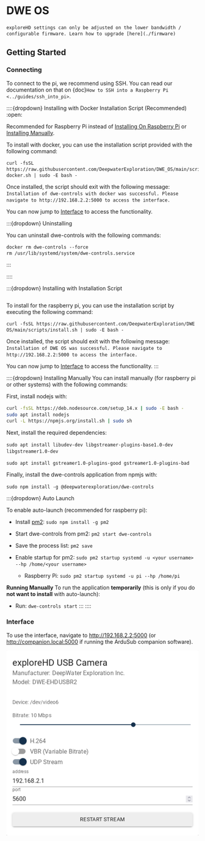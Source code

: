 # DWE OS

```{note}
exploreHD settings can only be adjusted on the lower bandwidth / configurable firmware. Learn how to upgrade [here](./firmware)
```

## Getting Started

### Connecting

To connect to the pi, we recommend using SSH. You can read our documentation on that on {doc}`How to SSH into a Raspberry Pi <../guides/ssh_into_pi>`.

::::{dropdown} Installing with Docker Installation Script (Recommended)
:open:

Recommended for Raspberry Pi instead of [Installing On Raspberry Pi](#installing-on-raspberry-pi) or [Installing Manually](#installing-manually).

To install with docker, you can use the installation script provided with the following command:
```
curl -fsSL https://raw.githubusercontent.com/DeepwaterExploration/DWE_OS/main/scripts/install-docker.sh | sudo -E bash -
```

Once installed, the script should exit with the following message:
`Installation of dwe-controls with docker was successful. Please navigate to http://192.168.2.2:5000 to access the interface.`

You can now jump to [Interface](#interface) to access the functionality.

:::{dropdown} Uninstalling

You can uninstall dwe-controls with the following commands:

```
docker rm dwe-controls --force
rm /usr/lib/systemd/system/dwe-controls.service
```
:::

::::

:::{dropdown} Installing with Installation Script
```{important} It is no longer recommended to use this script. Instead, **use the docker installation for a more compatible install**.
```

To install for the raspberry pi, you can use the installation script by executing the following command:
```
curl -fsSL https://raw.githubusercontent.com/DeepwaterExploration/DWE OS/main/scripts/install.sh | sudo -E bash -
```

Once installed, the script should exit with the following message:
`Installation of DWE OS was successful. Please navigate to http://192.168.2.2:5000 to access the interface.`

You can now jump to [Interface](#interface) to access the functionality.
:::

::::{dropdown} Installing Manually
You can install manually (for raspberry pi or other systems) with the following commands:

First, install nodejs with:
```sh
curl -fsSL https://deb.nodesource.com/setup_14.x | sudo -E bash -
sudo apt install nodejs
curl -L https://npmjs.org/install.sh | sudo sh
```

Next, install the required dependencies:

`sudo apt install libudev-dev libgstreamer-plugins-base1.0-dev libgstreamer1.0-dev`

`sudo apt install gstreamer1.0-plugins-good gstreamer1.0-plugins-bad`

Finally, install the dwe-controls application from npmjs with:

`sudo npm install -g @deepwaterexploration/dwe-controls`

:::{dropdown} Auto Launch

To enable auto-launch (recommended for raspberry pi):

- Install [pm2](https://www.npmjs.com/package/pm2):
`sudo npm install -g pm2`

- Start dwe-controls from pm2:
`pm2 start dwe-controls`

- Save the process list:
`pm2 save`

- Enable startup for pm2: `sudo pm2 startup systemd -u <your username> --hp /home/<your username>`
    - Raspberry Pi: `sudo pm2 startup systemd -u pi --hp /home/pi`

**Running Manually**
To run the application **temporarily** (this is only if you do **not want to install** with auto-launch):

- Run: `dwe-controls start`
:::
::::

### **Interface**
To use the interface, navigate to <http://192.168.2.2:5000> (or <http://companion.local:5000> if running the ArduSub companion software).

![dweos-light](../img/dweos/dweos.png)
